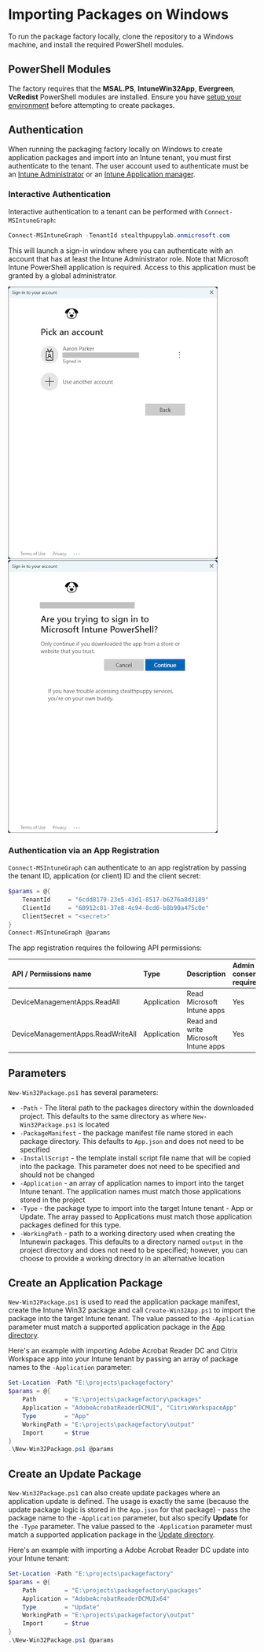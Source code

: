 # Importing Packages on Windows

To run the package factory locally, clone the repository to a Windows machine, and install the required PowerShell modules.

## PowerShell Modules

The factory requires that the **MSAL.PS**, **IntuneWin32App**, **Evergreen**, **VcRedist** PowerShell modules are installed. Ensure you have [setup your environment](https://stealthpuppy.com/packagefactory/setup/) before attempting to create packages.

## Authentication

When running the packaging factory locally on Windows to create application packages and import into an Intune tenant, you must first authenticate to the tenant. The user account used to authenticate must be an [Intune Administrator](https://learn.microsoft.com/en-us/azure/active-directory/roles/permissions-reference#intune-administrator) or an [Intune Application manager](https://learn.microsoft.com/en-us/microsoft-365/business-premium/m365bp-intune-admin-roles-in-the-mac).

### Interactive Authentication

Interactive authentication to a tenant can be performed with `Connect-MSIntuneGraph`:

```powershell
Connect-MSIntuneGraph -TenantId stealthpuppylab.onmicrosoft.com
```

This will launch a sign-in window where you can authenticate with an account that has at least the Intune Administrator role. Note that Microsoft Intune PowerShell application is required. Access to this application must be granted by a global administrator.

![](assets/img/auth01.png) ![](assets/img/auth02.png)

### Authentication via an App Registration

`Connect-MSIntuneGraph` can authenticate to an app registration by passing the tenant ID, application (or client) ID and the client secret:

```powershell
$params = @{
    TenantId     = "6cdd8179-23e5-43d1-8517-b6276a8d3189"
    ClientId     = "60912c81-37e8-4c94-8cd6-b8b90a475c0e"
    ClientSecret = "<secret>"
}
Connect-MSIntuneGraph @params
```

The app registration requires the following API permissions:

| API / Permissions name | Type | Description | Admin consent required |
|:--|:--|:--|:--|
| DeviceManagementApps.ReadAll | Application | Read Microsoft Intune apps | Yes |
| DeviceManagementApps.ReadWriteAll | Application | Read and write Microsoft Intune apps | Yes |

## Parameters

`New-Win32Package.ps1` has several parameters:

- `-Path` - The literal path to the packages directory within the downloaded project. This defaults to the same directory as where `New-Win32Package.ps1` is located
- `-PackageManifest` - the package manifest file name stored in each package directory. This defaults to `App.json` and does not need to be specified
- `-InstallScript` - the template install script file name that will be copied into the package. This parameter does not need to be specified and should not be changed
- `-Application` - an array of application names to import into the target Intune tenant. The application names must match those applications stored in the project
- `-Type` - the package type to import into the target Intune tenant - App or Update. The array passed to Applications must match those application packages defined for this type.
- `-WorkingPath` - path to a working directory used when creating the Intunewin packages. This defaults to a directory named `output` in the project directory and does not need to be specified; however, you can choose to provide a working directory in an alternative location

## Create an Application Package

`New-Win32Package.ps1` is used to read the application package manifest, create the Intune Win32 package and call `Create-Win32App.ps1` to import the package into the target Intune tenant. The value passed to the `-Application` parameter must match a supported application package in the [App directory](https://github.com/aaronparker/packagefactory/tree/main/packages/App).

Here's an example with importing Adobe Acrobat Reader DC and Citrix Workspace app into your Intune tenant by passing an array of package names to the `-Application` parameter:

```powershell
Set-Location -Path "E:\projects\packagefactory"
$params = @{
    Path        = "E:\projects\packagefactory\packages"
    Application = "AdobeAcrobatReaderDCMUI", "CitrixWorkspaceApp"
    Type        = "App"
    WorkingPath = "E:\projects\packagefactory\output"
    Import      = $true
}
.\New-Win32Package.ps1 @params
```

## Create an Update Package

`New-Win32Package.ps1` can also create update packages where an application update is defined. The usage is exactly the same (because the update package logic is stored in the `App.json` for that package) - pass the package name to the `-Application` parameter, but also specify **Update** for the `-Type` parameter. The value passed to the `-Application` parameter must match a supported application package in the [Update directory](https://github.com/aaronparker/packagefactory/tree/main/packages/Update).

Here's an example with importing a Adobe Acrobat Reader DC update into your Intune tenant:

```powershell
Set-Location -Path "E:\projects\packagefactory"
$params = @{
    Path        = "E:\projects\packagefactory\packages"
    Application = "AdobeAcrobatReaderDCMUIx64"
    Type        = "Update"
    WorkingPath = "E:\projects\packagefactory\output"
    Import      = $true
}
.\New-Win32Package.ps1 @params
```
